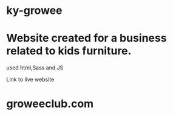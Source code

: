 # ky-growee
# Website created for a business related to kids furniture.

used html,Sass and JS 

Link to live website 
# groweeclub.com

